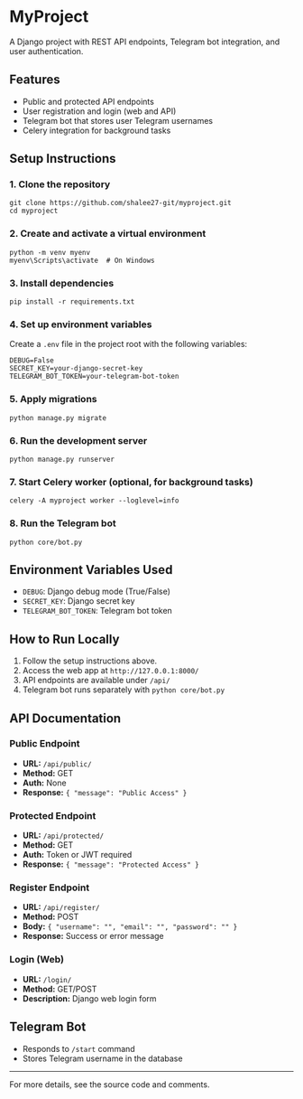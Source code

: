 # MyProject

A Django project with REST API endpoints, Telegram bot integration, and user authentication.

## Features
- Public and protected API endpoints
- User registration and login (web and API)
- Telegram bot that stores user Telegram usernames
- Celery integration for background tasks

## Setup Instructions

### 1. Clone the repository
```
git clone https://github.com/shalee27-git/myproject.git
cd myproject
```

### 2. Create and activate a virtual environment
```
python -m venv myenv
myenv\Scripts\activate  # On Windows
```

### 3. Install dependencies
```
pip install -r requirements.txt
```

### 4. Set up environment variables
Create a `.env` file in the project root with the following variables:
```
DEBUG=False
SECRET_KEY=your-django-secret-key
TELEGRAM_BOT_TOKEN=your-telegram-bot-token
```

### 5. Apply migrations
```
python manage.py migrate
```

### 6. Run the development server
```
python manage.py runserver
```

### 7. Start Celery worker (optional, for background tasks)
```
celery -A myproject worker --loglevel=info
```

### 8. Run the Telegram bot
```
python core/bot.py
```

## Environment Variables Used
- `DEBUG`: Django debug mode (True/False)
- `SECRET_KEY`: Django secret key
- `TELEGRAM_BOT_TOKEN`: Telegram bot token

## How to Run Locally
1. Follow the setup instructions above.
2. Access the web app at `http://127.0.0.1:8000/`
3. API endpoints are available under `/api/`
4. Telegram bot runs separately with `python core/bot.py`

## API Documentation

### Public Endpoint
- **URL:** `/api/public/`
- **Method:** GET
- **Auth:** None
- **Response:** `{ "message": "Public Access" }`

### Protected Endpoint
- **URL:** `/api/protected/`
- **Method:** GET
- **Auth:** Token or JWT required
- **Response:** `{ "message": "Protected Access" }`

### Register Endpoint
- **URL:** `/api/register/`
- **Method:** POST
- **Body:** `{ "username": "", "email": "", "password": "" }`
- **Response:** Success or error message

### Login (Web)
- **URL:** `/login/`
- **Method:** GET/POST
- **Description:** Django web login form

## Telegram Bot
- Responds to `/start` command
- Stores Telegram username in the database

---

For more details, see the source code and comments.
